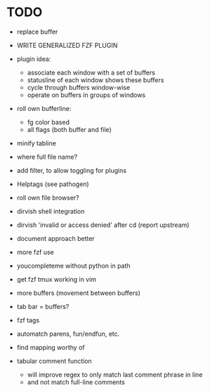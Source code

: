 # TODO

* replace buffer

*   WRITE GENERALIZED FZF PLUGIN

*   plugin idea:
    *   associate each window with a set of buffers
    *   statusline of each window shows these buffers
    *   cycle through buffers window-wise
    *   operate on buffers in groups of windows

*   roll own bufferline:
    *   fg color based
    *   all flags (both buffer and file)
*   minify tabline
*   where full file name?

*   add filter, to allow toggling for plugins
*   Helptags (see pathogen)

*   roll own file browser?
*   dirvish shell integration
*   dirvish 'invalid or access denied' after cd (report upstream)

*   document approach better

*   more fzf use
*   youcompleteme without python in path
*   get fzf tmux working in vim
*   more buffers (movement between buffers)
*   tab bar = buffers?
*   fzf tags
*   automatch parens, fun/endfun, etc.

*   find mapping worthy of <backspace>
*   tabular comment function
    *   will improve regex to only match last comment phrase in line
    *   and not match full-line comments

